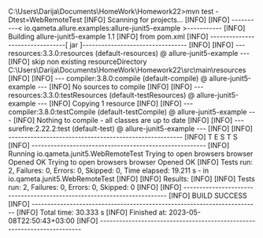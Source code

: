 C:\Users\Darija\Documents\HomeWork\Homework22>mvn test -Dtest=WebRemoteTest
[INFO] Scanning for projects...
[INFO]
[INFO] ----------< io.qameta.allure.examples:allure-junit5-example >-----------
[INFO] Building allure-junit5-example 1.1
[INFO]   from pom.xml
[INFO] --------------------------------[ jar ]---------------------------------
[INFO]
[INFO] --- resources:3.3.0:resources (default-resources) @ allure-junit5-example ---
[INFO] skip non existing resourceDirectory C:\Users\Darija\Documents\HomeWork\Homework22\src\main\resources
[INFO]
[INFO] --- compiler:3.8.0:compile (default-compile) @ allure-junit5-example ---
[INFO] No sources to compile
[INFO]
[INFO] --- resources:3.3.0:testResources (default-testResources) @ allure-junit5-example ---
[INFO] Copying 1 resource
[INFO]
[INFO] --- compiler:3.8.0:testCompile (default-testCompile) @ allure-junit5-example ---
[INFO] Nothing to compile - all classes are up to date
[INFO]
[INFO] --- surefire:2.22.2:test (default-test) @ allure-junit5-example ---
[INFO]
[INFO] -------------------------------------------------------
[INFO]  T E S T S
[INFO] -------------------------------------------------------
[INFO] Running io.qameta.junit5.WebRemoteTest
Trying to open browsers
browser Opened OK
Trying to open browsers
browser Opened OK
[INFO] Tests run: 2, Failures: 0, Errors: 0, Skipped: 0, Time elapsed: 19.211 s - in io.qameta.junit5.WebRemoteTest
[INFO]
[INFO] Results:
[INFO]
[INFO] Tests run: 2, Failures: 0, Errors: 0, Skipped: 0
[INFO]
[INFO] ------------------------------------------------------------------------
[INFO] BUILD SUCCESS
[INFO] ------------------------------------------------------------------------
[INFO] Total time:  30.333 s
[INFO] Finished at: 2023-05-08T22:50:43+03:00
[INFO] ------------------------------------------------------------------------